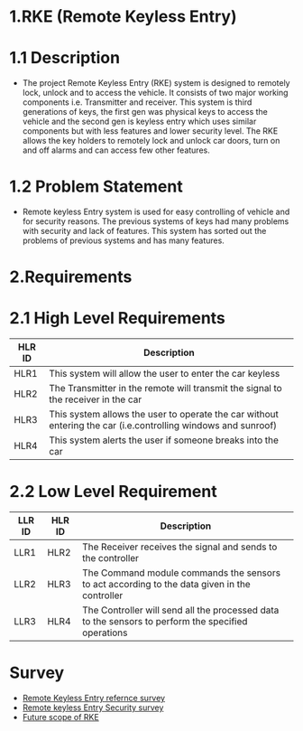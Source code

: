 # 1.RKE (Remote Keyless Entry)
 # 1.1 Description
  * The project Remote Keyless Entry (RKE) system is designed to remotely lock, unlock  and to access the vehicle. It consists of two major working components i.e. Transmitter and receiver. This system is third generations of keys, the first gen was  physical keys to access the vehicle and the second gen is keyless entry which uses  similar components but with less features and lower security level. The RKE allows the key holders to remotely lock and unlock car doors, turn on and off alarms and  can access few other features.
 # 1.2 Problem Statement
  * Remote keyless Entry system is used for easy controlling of vehicle and for security reasons. The previous systems of keys had many problems with security and lack of features. This system has sorted out the problems of previous systems and has many features.

# 2.Requirements
# 2.1 High Level Requirements
 | HLR ID | Description|
 |--------| -----------|
 |  HLR1  | This system will allow the user to enter the car keyless |
 |  HLR2  | The Transmitter in the remote will transmit the signal to the receiver in the car|
 |  HLR3  | This system allows the user to operate the car without entering the car (i.e.controlling windows and sunroof)|
 |  HLR4  | This system alerts the user if someone breaks into the car|
 
# 2.2 Low Level Requirement
 | LLR ID | HLR ID | Description |
 |--------|--------|-------------|
 | LLR1 | HLR2 | The Receiver receives the signal and sends to the controller|
 | LLR2 | HLR3 | The Command module commands the sensors to act according to the data given in the controller|
 | LLR3 | HLR4 | The Controller will send all the processed data to the sensors to perform the specified operations|
 # Survey
 * [Remote Keyless Entry refernce survey](https://www.sciencedirect.com/topics/engineering/keyless-entry-system)
 * [Remote keyless Entry Security survey ](https://illmatics.com/remote%20attack%20surfaces.pdf)
 * [Future scope of RKE ](https://www.globenewswire.com/news-release/2021/07/02/2256984/0/en/Automotive-Keyless-Entry-Systems-Market-Size-2021-Is-Projected-to-Reach-USD-3-061-4-million-by-2028-Exhibiting-a-CAGR-of-12-2.html)



 
